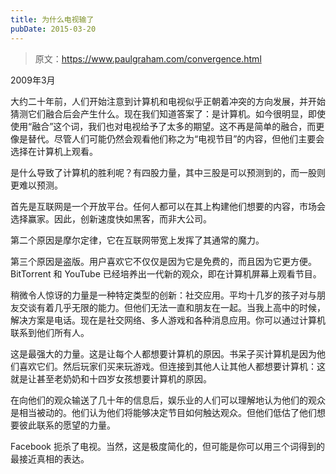 ```yaml
---
title: 为什么电视输了
pubDate: 2015-03-20
---
```


> 原文：https://www.paulgraham.com/convergence.html 

            
2009年3月

大约二十年前，人们开始注意到计算机和电视似乎正朝着冲突的方向发展，并开始猜测它们融合后会产生什么。现在我们知道答案了：是计算机。如今很明显，即使使用“融合”这个词，我们也对电视给予了太多的期望。这不再是简单的融合，而更像是替代。尽管人们可能仍然会观看他们称之为“电视节目”的内容，但他们主要会选择在计算机上观看。

是什么导致了计算机的胜利呢？有四股力量，其中三股是可以预测到的，而一股则更难以预测。

首先是互联网是一个开放平台。任何人都可以在其上构建他们想要的内容，市场会选择赢家。因此，创新速度快如黑客，而非大公司。

第二个原因是摩尔定律，它在互联网带宽上发挥了其通常的魔力。

第三个原因是盗版。用户喜欢它不仅仅是因为它是免费的，而且因为它更方便。BitTorrent 和 YouTube 已经培养出一代新的观众，即在计算机屏幕上观看节目。

稍微令人惊讶的力量是一种特定类型的创新：社交应用。平均十几岁的孩子对与朋友交谈有着几乎无限的能力。但他们无法一直和朋友在一起。当我上高中的时候，解决方案是电话。现在是社交网络、多人游戏和各种消息应用。你可以通过计算机联系到他们所有人。

这是最强大的力量。这是让每个人都想要计算机的原因。书呆子买计算机是因为他们喜欢它们。然后玩家们买来玩游戏。但连接到其他人让其他人都想要计算机：这就是让甚至老奶奶和十四岁女孩想要计算机的原因。

在向他们的观众输送了几十年的信息后，娱乐业的人们可以理解地认为他们的观众是相当被动的。他们认为他们将能够决定节目如何触达观众。但他们低估了他们想要彼此联系的愿望的力量。

Facebook 扼杀了电视。当然，这是极度简化的，但可能是你可以用三个词得到的最接近真相的表达。
